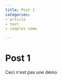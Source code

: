 ```yaml
---
title: Post 1
categories:
- article
- text
- complex name

---
```


# Post 1

Ceci n'est pas une démo

